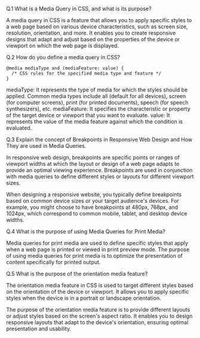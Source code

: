 Q.1 What is a Media Query in CSS, and what is its purpose?

A media query in CSS is a feature that allows you to apply specific styles to a web page based on various device characteristics, such as screen size, resolution, orientation, and more. It enables you to create responsive designs that adapt and adjust based on the properties of the device or viewport on which the web page is displayed.

Q.2 How do you define a media query in CSS?

```
@media mediaType and (mediaFeature: value) {
  /* CSS rules for the specified media type and feature */
}

```

mediaType: It represents the type of media for which the styles should be applied. Common media types include all (default for all devices), screen (for computer screens), print (for printed documents), speech (for speech synthesizers), etc.
mediaFeature: It specifies the characteristic or property of the target device or viewport that you want to evaluate.
value: It represents the value of the media feature against which the condition is evaluated.

Q.3 Explain the concept of Breakpoints in Responsive Web Design and How They are used in Media Queries.

In responsive web design, breakpoints are specific points or ranges of viewport widths at which the layout or design of a web page adapts to provide an optimal viewing experience. Breakpoints are used in conjunction with media queries to define different styles or layouts for different viewport sizes.

When designing a responsive website, you typically define breakpoints based on common device sizes or your target audience's devices. For example, you might choose to have breakpoints at 480px, 768px, and 1024px, which correspond to common mobile, tablet, and desktop device widths.

Q.4 What is the purpose of using Media Queries for Print Media?

Media queries for print media are used to define specific styles that apply when a web page is printed or viewed in print preview mode. The purpose of using media queries for print media is to optimize the presentation of content specifically for printed output.

Q.5 What is the purpose of the orientation media feature?

The orientation media feature in CSS is used to target different styles based on the orientation of the device or viewport. It allows you to apply specific styles when the device is in a portrait or landscape orientation.

The purpose of the orientation media feature is to provide different layouts or adjust styles based on the screen's aspect ratio. It enables you to design responsive layouts that adapt to the device's orientation, ensuring optimal presentation and usability.

